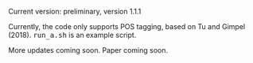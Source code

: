 Current version: preliminary, version 1.1.1

Currently, the code only supports POS tagging, based on Tu and Gimpel (2018). <tt>run_a.sh</tt> is an example script. 

More updates coming soon. Paper coming soon. 


